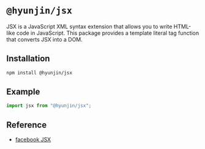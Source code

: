 # `@hyunjin/jsx`

JSX is a JavaScript XML syntax extension that allows you to write HTML-like code in JavaScript. This package provides a template literal tag function that converts JSX into a DOM.

## Installation

```sh
npm install @hyunjin/jsx
```

## Example

```ts
import jsx from "@hyunjin/jsx";
```

## Reference

- [facebook JSX](https://github.com/facebook/jsx)
